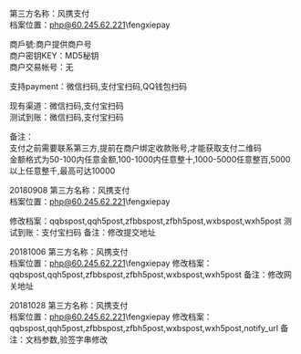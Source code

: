 ﻿第三方名称：风携支付  
档案位置：php@60.245.62.221\fengxiepay  
  
商戶號:商户提供商户号  
商户密钥KEY：MD5秘钥  
商户交易帐号：无  
  
支持payment：微信扫码,支付宝扫码,QQ钱包扫码  
  
现有渠道：微信扫码,支付宝扫码  
测试到账：微信扫码,支付宝扫码  
  
备注：  
支付之前需要联系第三方,提前在商户绑定收款账号,才能获取支付二维码  
金额格式为50-100内任意金额,100-1000内任意整十,1000-5000任意整百,5000以上任意整千,最高可达10000  

20180908
第三方名称：风携支付  
档案位置：php@60.245.62.221\fengxiepay  

修改档案：qqbspost,qqh5post,zfbbspost,zfbh5post,wxbspost,wxh5post
测试到账：支付宝扫码
备注：修改提交地址

20181006
第三方名称：风携支付  
档案位置：php@60.245.62.221\fengxiepay
修改档案：qqbspost,qqh5post,zfbbspost,zfbh5post,wxbspost,wxh5post
备注：修改网关地址

20181028
第三方名称：风携支付  
档案位置：php@60.245.62.221\fengxiepay
修改档案：qqbspost,qqh5post,zfbbspost,zfbh5post,wxbspost,wxh5post,notify_url
备注：文档参数,验签字串修改